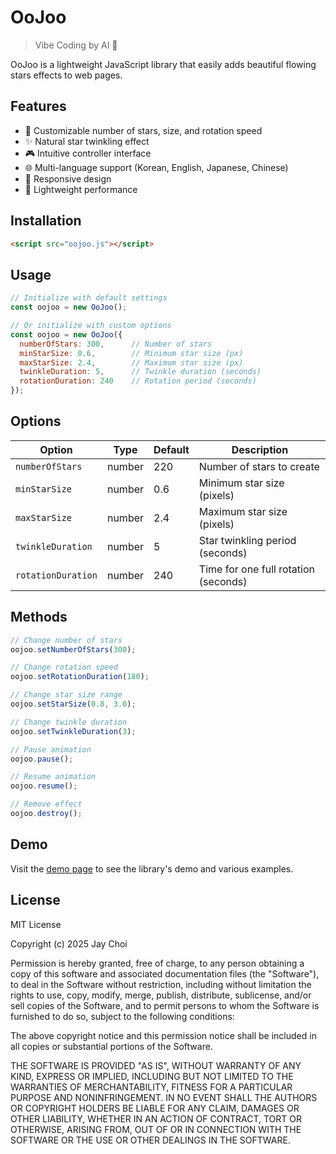 # OoJoo

> Vibe Coding by AI 🎵

OoJoo is a lightweight JavaScript library that easily adds beautiful flowing stars effects to web pages.

## Features

- 🌟 Customizable number of stars, size, and rotation speed
- ✨ Natural star twinkling effect
- 🎮 Intuitive controller interface
- 🌐 Multi-language support (Korean, English, Japanese, Chinese)
- 📱 Responsive design
- 🚀 Lightweight performance

## Installation

```html
<script src="oojoo.js"></script>
```

## Usage

```javascript
// Initialize with default settings
const oojoo = new OoJoo();

// Or initialize with custom options
const oojoo = new OoJoo({
  numberOfStars: 300,      // Number of stars
  minStarSize: 0.6,        // Minimum star size (px)
  maxStarSize: 2.4,        // Maximum star size (px)
  twinkleDuration: 5,      // Twinkle duration (seconds)
  rotationDuration: 240    // Rotation period (seconds)
});
```

## Options

| Option | Type | Default | Description |
|--------|------|---------|-------------|
| `numberOfStars` | number | 220 | Number of stars to create |
| `minStarSize` | number | 0.6 | Minimum star size (pixels) |
| `maxStarSize` | number | 2.4 | Maximum star size (pixels) |
| `twinkleDuration` | number | 5 | Star twinkling period (seconds) |
| `rotationDuration` | number | 240 | Time for one full rotation (seconds) |

## Methods

```javascript
// Change number of stars
oojoo.setNumberOfStars(300);

// Change rotation speed
oojoo.setRotationDuration(180);

// Change star size range
oojoo.setStarSize(0.8, 3.0);

// Change twinkle duration
oojoo.setTwinkleDuration(3);

// Pause animation
oojoo.pause();

// Resume animation
oojoo.resume();

// Remove effect
oojoo.destroy();
```

## Demo

Visit the [demo page](https://example.com/demo) to see the library's demo and various examples.

## License

MIT License

Copyright (c) 2025 Jay Choi

Permission is hereby granted, free of charge, to any person obtaining a copy
of this software and associated documentation files (the "Software"), to deal
in the Software without restriction, including without limitation the rights
to use, copy, modify, merge, publish, distribute, sublicense, and/or sell
copies of the Software, and to permit persons to whom the Software is
furnished to do so, subject to the following conditions:

The above copyright notice and this permission notice shall be included in all
copies or substantial portions of the Software.

THE SOFTWARE IS PROVIDED "AS IS", WITHOUT WARRANTY OF ANY KIND, EXPRESS OR
IMPLIED, INCLUDING BUT NOT LIMITED TO THE WARRANTIES OF MERCHANTABILITY,
FITNESS FOR A PARTICULAR PURPOSE AND NONINFRINGEMENT. IN NO EVENT SHALL THE
AUTHORS OR COPYRIGHT HOLDERS BE LIABLE FOR ANY CLAIM, DAMAGES OR OTHER
LIABILITY, WHETHER IN AN ACTION OF CONTRACT, TORT OR OTHERWISE, ARISING FROM,
OUT OF OR IN CONNECTION WITH THE SOFTWARE OR THE USE OR OTHER DEALINGS IN THE
SOFTWARE.